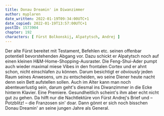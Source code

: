 ```yaml
---
title: Donau Dreamin' im Diwanzimmer
author: myplaren
date_written: 2022-01-19T09:34:00UTC+1
date_copied: 2022-01-19T13:57:00UTC+1
postID: 1573904
chapter: 192
characters: [ Fürst Bolkonskij, Alpatytsch, Andrej ]
---
```

Der alte Fürst bereitet mit Testament, Befehlen etc. seinen offenbar potentiell bevorstehenden Abgang vor. Dazu schickt er Alpatytsch noch auf einen kleinen H&M-Home-Shopping-Ausraster. Die Feng-Shui-Ader pumpt auch wieder maximal miese Vibes in den frontalen Cortex und er ahnt schon, nicht einschlafen zu können. Darum besichtigt er _obviously_ jeden Raum seines Anwesens, um zu entscheiden, wo seine Diener heute nacht denn sein Bett aufstellen sollen. Auch im Alter kann man noch abenteuerlustig sein, darum geht's diesmal ins Diwanzimmer in die Ecke hinterm Klavier. Eine Premiere. Gesundheitlich scheint's ihm aber echt nicht gut zu gehen. Da hilft nur die Nachtlektüre von Fürst Andrej's Brief und – Potzblitz! – die Franzosen sin' doar. Dann gönnt er sich noch bisschen Donau Dreamin' an seine jungen Jahre als General.